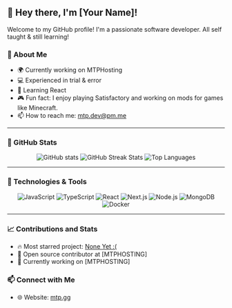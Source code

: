 ## 👋 Hey there, I'm [Your Name]!

Welcome to my GitHub profile! I'm a passionate software developer. All self taught & still learning!

### 🚀 About Me
- 🌍 Currently working on MTPHosting
- 💻 Experienced in trial & error
- 🌱 Learning React
- 🎮 Fun fact: I enjoy playing Satisfactory and working on mods for games like Minecraft.
- 📫 How to reach me: mtp.dev@pm.me

---

### 💼 GitHub Stats

<p align="center">
  <img src="https://github-readme-stats.vercel.app/api?username=yourusername&show_icons=true&theme=radical" alt="GitHub stats" />
  <img src="https://github-readme-streak-stats.herokuapp.com/?user=yourusername&theme=radical" alt="GitHub Streak Stats" />
  <img src="https://github-readme-stats.vercel.app/api/top-langs/?username=yourusername&layout=compact&theme=radical" alt="Top Languages" />
</p>

---

### 🔧 Technologies & Tools
<p align="center">
  <img alt="JavaScript" src="https://img.shields.io/badge/-JavaScript-F7DF1E?style=flat-square&logo=javascript&logoColor=black" />
  <img alt="TypeScript" src="https://img.shields.io/badge/-TypeScript-007ACC?style=flat-square&logo=typescript&logoColor=white" />
  <img alt="React" src="https://img.shields.io/badge/-React-61DAFB?style=flat-square&logo=react&logoColor=black" />
  <img alt="Next.js" src="https://img.shields.io/badge/-Next.js-000000?style=flat-square&logo=next.js&logoColor=white" />
  <img alt="Node.js" src="https://img.shields.io/badge/-Node.js-339933?style=flat-square&logo=node.js&logoColor=white" />
  <img alt="MongoDB" src="https://img.shields.io/badge/-MongoDB-47A248?style=flat-square&logo=mongodb&logoColor=white" />
  <img alt="Docker" src="https://img.shields.io/badge/-Docker-2496ED?style=flat-square&logo=docker&logoColor=white" />
</p>

---

### 📈 Contributions and Stats

- 🔥 Most starred project: [None Yet :(]([https://github.com/yourusername/projectname](https://github.com/Mtp-dev))
- 🚀 Open source contributor at [MTPHOSTING]
- 💼 Currently working on [MTPHOSTING]

### 📫 Connect with Me

- 🌐 Website: [mtp.gg](https://mtp.gg)
